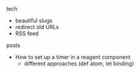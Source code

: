 tech

- beautiful slugs
- redirect old URLs
- RSS feed

posts

- How to set up a timer in a reagent component
  - different approaches (def atom, let binding)
